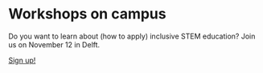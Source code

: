 # Workshops on campus

Do you want to learn about (how to apply) inclusive STEM education? Join us on November 12 in Delft. 

[Sign up!](https://forms.office.com/Pages/ResponsePage.aspx?id=TVJuCSlpMECM04q0LeCIe-OodWqJZE1OoSlYZbHQWilUQ05JSFNWTExGU0xBVDNMWFVISVA3SlZRTy4u)